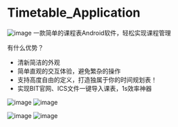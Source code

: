 # Timetable_Application
![image](https://github.com/YHCnb/Timetable_Application/assets/112797916/d6eee131-53db-47f7-9383-e57d557af1e5)
一款简单的课程表Android软件，轻松实现课程管理

有什么优势？ 
- 清新简洁的外观
- 简单直观的交互体验，避免繁杂的操作
- 支持高度自由的定义，打造独属于你的时间规划表！
- 实现BIT官网、ICS文件一键导入课表，1s效率神器

![image](https://github.com/YHCnb/Timetable_Application/assets/112797916/3685553b-c2d4-4f2b-a875-8bc5f00c09ab) 
![image](https://github.com/YHCnb/Timetable_Application/assets/112797916/0adbf6a7-850b-48bd-bebf-feee8007c8c9)

![image](https://github.com/YHCnb/Timetable_Application/assets/112797916/929e5d2b-28f0-4a99-909a-9b63926ae753)
![image](https://github.com/YHCnb/Timetable_Application/assets/112797916/245c7ead-f610-4c5e-8abb-cab5f0c09918)


